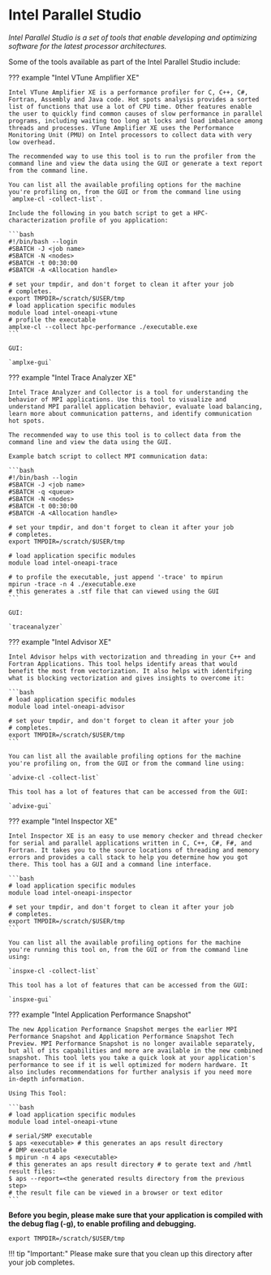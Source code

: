 # Intel Parallel Studio

*Intel Parallel Studio is a set of tools that enable developing and optimizing software for the latest processor architectures.*

Some of the tools available as part of the Intel Parallel Studio include:

??? example "Intel VTune Amplifier XE"
	
	Intel VTune Amplifier XE is a performance profiler for C, C++, C#, Fortran, Assembly and Java code. Hot spots analysis provides a sorted list of functions that use a lot of CPU time. Other features enable the user to quickly find common causes of slow performance in parallel programs, including waiting too long at locks and load imbalance among threads and processes. VTune Amplifier XE uses the Performance Monitoring Unit (PMU) on Intel processors to collect data with very low overhead.
	
	The recommended way to use this tool is to run the profiler from the command line and view the data using the GUI or generate a text report from the command line. 
	
	You can list all the available profiling options for the machine you're profiling on, from the GUI or from the command line using `amplxe-cl -collect-list`.
	
	Include the following in you batch script to get a HPC-characterization profile of you application:
	
	```bash	
	#!/bin/bash --login
	#SBATCH -J <job name>
	#SBATCH -N <nodes>
	#SBATCH -t 00:30:00
	#SBATCH -A <Allocation handle>
	
	# set your tmpdir, and don't forget to clean it after your job
	# completes. 
	export TMPDIR=/scratch/$USER/tmp
	# load application specific modules
	module load intel-oneapi-vtune
	# profile the executable
	amplxe-cl --collect hpc-performance ./executable.exe
	```

	GUI:
	
	`amplxe-gui`

??? example "Intel Trace Analyzer XE"
	
	Intel Trace Analyzer and Collector is a tool for understanding the behavior of MPI applications. Use this tool to visualize and understand MPI parallel application behavior, evaluate load balancing, learn more about communication patterns, and identify communication hot spots.
	
	The recommended way to use this tool is to collect data from the command line and view the data using the GUI.
	
	Example batch script to collect MPI communication data:
	
	```bash
	#!/bin/bash --login
	#SBATCH -J <job name>
	#SBATCH -q <queue>
	#SBATCH -N <nodes>
	#SBATCH -t 00:30:00
	#SBATCH -A <Allocation handle>
	
	# set your tmpdir, and don't forget to clean it after your job
	# completes.
	export TMPDIR=/scratch/$USER/tmp
	
	# load application specific modules
	module load intel-oneapi-trace
	
	# to profile the executable, just append '-trace' to mpirun
	mpirun -trace -n 4 ./executable.exe
	# this generates a .stf file that can viewed using the GUI
	```	

	GUI:
	
	`traceanalyzer`

??? example "Intel Advisor XE"
	
	
	
	Intel Advisor helps with vectorization and threading in your C++ and Fortran Applications. This tool helps identify areas that would benefit the most from vectorization. It also helps with identifying what is blocking vectorization and gives insights to overcome it:
	
	```bash
	# load application specific modules
	module load intel-oneapi-advisor
	
	# set your tmpdir, and don't forget to clean it after your job
	# completes.
	export TMPDIR=/scratch/$USER/tmp
	```

	You can list all the available profiling options for the machine you're profiling on, from the GUI or from the command line using:
	
	`advixe-cl -collect-list`
	
	This tool has a lot of features that can be accessed from the GUI:
	
	`advixe-gui`

??? example "Intel Inspector XE"
	
	Intel Inspector XE is an easy to use memory checker and thread checker for serial and parallel applications written in C, C++, C#, F#, and Fortran. It takes you to the source locations of threading and memory errors and provides a call stack to help you determine how you got there. This tool has a GUI and a command line interface.
	
	```bash
	# load application specific modules
	module load intel-oneapi-inspector
	
	# set your tmpdir, and don't forget to clean it after your job
	# completes.
	export TMPDIR=/scratch/$USER/tmp
	```	
	
	You can list all the available profiling options for the machine you're running this tool on, from the GUI or from the command line using:
	
	`inspxe-cl -collect-list`
	
	This tool has a lot of features that can be accessed from the GUI:
	
	`inspxe-gui`

??? example "Intel Application Performance Snapshot"
	
	The new Application Performance Snapshot merges the earlier MPI Performance Snapshot and Application Performance Snapshot Tech Preview. MPI Performance Snapshot is no longer available separately, but all of its capabilities and more are available in the new combined snapshot. This tool lets you take a quick look at your application's performance to see if it is well optimized for modern hardware. It also includes recommendations for further analysis if you need more in-depth information.

	Using This Tool:
	
	```bash
	# load application specific modules
	module load intel-oneapi-vtune
	
	# serial/SMP executable
	$ aps <executable> # this generates an aps result directory
	# DMP executable
	$ mpirun -n 4 aps <executable>
	# this generates an aps result directory # to gerate text and /hmtl result files:
	$ aps --report=<the generated results directory from the previous step> 
	# the result file can be viewed in a browser or text editor
	```

**Before you begin, please make sure that your application is compiled with the debug flag (-g), to enable profiling and debugging.**


`export TMPDIR=/scratch/$USER/tmp`

!!! tip "Important:"
	Please make sure that you clean up this directory after your job completes.
